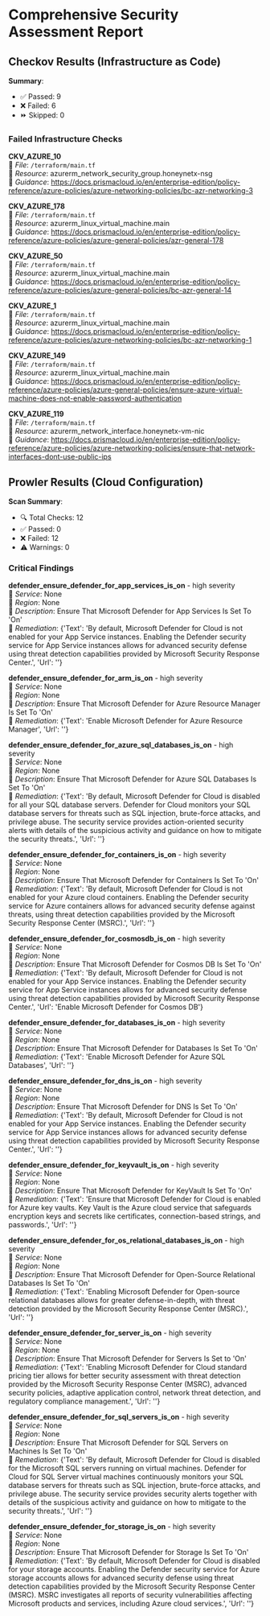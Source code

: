 # Comprehensive Security Assessment Report

## Checkov Results (Infrastructure as Code)
**Summary**:
- ✅ Passed: 9
- ❌ Failed: 6
- ⏩ Skipped: 0

### Failed Infrastructure Checks

**CKV_AZURE_10**  
🔹 *File*: `/terraform/main.tf`  
🔹 *Resource*: azurerm_network_security_group.honeynetx-nsg  
🔹 *Guidance*: https://docs.prismacloud.io/en/enterprise-edition/policy-reference/azure-policies/azure-networking-policies/bc-azr-networking-3  

**CKV_AZURE_178**  
🔹 *File*: `/terraform/main.tf`  
🔹 *Resource*: azurerm_linux_virtual_machine.main  
🔹 *Guidance*: https://docs.prismacloud.io/en/enterprise-edition/policy-reference/azure-policies/azure-general-policies/azr-general-178  

**CKV_AZURE_50**  
🔹 *File*: `/terraform/main.tf`  
🔹 *Resource*: azurerm_linux_virtual_machine.main  
🔹 *Guidance*: https://docs.prismacloud.io/en/enterprise-edition/policy-reference/azure-policies/azure-general-policies/bc-azr-general-14  

**CKV_AZURE_1**  
🔹 *File*: `/terraform/main.tf`  
🔹 *Resource*: azurerm_linux_virtual_machine.main  
🔹 *Guidance*: https://docs.prismacloud.io/en/enterprise-edition/policy-reference/azure-policies/azure-networking-policies/bc-azr-networking-1  

**CKV_AZURE_149**  
🔹 *File*: `/terraform/main.tf`  
🔹 *Resource*: azurerm_linux_virtual_machine.main  
🔹 *Guidance*: https://docs.prismacloud.io/en/enterprise-edition/policy-reference/azure-policies/azure-general-policies/ensure-azure-virtual-machine-does-not-enable-password-authentication  

**CKV_AZURE_119**  
🔹 *File*: `/terraform/main.tf`  
🔹 *Resource*: azurerm_network_interface.honeynetx-vm-nic  
🔹 *Guidance*: https://docs.prismacloud.io/en/enterprise-edition/policy-reference/azure-policies/azure-networking-policies/ensure-that-network-interfaces-dont-use-public-ips  

## Prowler Results (Cloud Configuration)
**Scan Summary**:
- 🔍 Total Checks: 12
- ✅ Passed: 0
- ❌ Failed: 12
- ⚠️ Warnings: 0

### Critical Findings

**defender_ensure_defender_for_app_services_is_on** - high severity  
🔹 *Service*: None  
🔹 *Region*: None  
🔹 *Description*: Ensure That Microsoft Defender for App Services Is Set To 'On'   
🔹 *Remediation*: {'Text': 'By default, Microsoft Defender for Cloud is not enabled for your App Service instances. Enabling the Defender security service for App Service instances allows for advanced security defense using threat detection capabilities provided by Microsoft Security Response Center.', 'Url': ''}  

**defender_ensure_defender_for_arm_is_on** - high severity  
🔹 *Service*: None  
🔹 *Region*: None  
🔹 *Description*: Ensure That Microsoft Defender for Azure Resource Manager Is Set To 'On'   
🔹 *Remediation*: {'Text': 'Enable  Microsoft Defender for Azure Resource Manager', 'Url': ''}  

**defender_ensure_defender_for_azure_sql_databases_is_on** - high severity  
🔹 *Service*: None  
🔹 *Region*: None  
🔹 *Description*: Ensure That Microsoft Defender for Azure SQL Databases Is Set To 'On'    
🔹 *Remediation*: {'Text': 'By default, Microsoft Defender for Cloud is disabled for all your SQL database servers. Defender for Cloud monitors your SQL database servers for threats such as SQL injection, brute-force attacks, and privilege abuse. The security service provides action-oriented security alerts with details of the suspicious activity and guidance on how to mitigate the security threats.', 'Url': ''}  

**defender_ensure_defender_for_containers_is_on** - high severity  
🔹 *Service*: None  
🔹 *Region*: None  
🔹 *Description*: Ensure That Microsoft Defender for Containers Is Set To 'On'   
🔹 *Remediation*: {'Text': 'By default, Microsoft Defender for Cloud is not enabled for your Azure cloud containers. Enabling the Defender security service for Azure containers allows for advanced security defense against threats, using threat detection capabilities provided by the Microsoft Security Response Center (MSRC).', 'Url': ''}  

**defender_ensure_defender_for_cosmosdb_is_on** - high severity  
🔹 *Service*: None  
🔹 *Region*: None  
🔹 *Description*: Ensure That Microsoft Defender for Cosmos DB Is Set To 'On'   
🔹 *Remediation*: {'Text': 'By default, Microsoft Defender for Cloud is not enabled for your App Service instances. Enabling the Defender security service for App Service instances allows for advanced security defense using threat detection capabilities provided by Microsoft Security Response Center.', 'Url': 'Enable Microsoft Defender for Cosmos DB'}  

**defender_ensure_defender_for_databases_is_on** - high severity  
🔹 *Service*: None  
🔹 *Region*: None  
🔹 *Description*: Ensure That Microsoft Defender for Databases Is Set To 'On'   
🔹 *Remediation*: {'Text': 'Enable Microsoft Defender for Azure SQL Databases', 'Url': ''}  

**defender_ensure_defender_for_dns_is_on** - high severity  
🔹 *Service*: None  
🔹 *Region*: None  
🔹 *Description*: Ensure That Microsoft Defender for DNS Is Set To 'On'   
🔹 *Remediation*: {'Text': 'By default, Microsoft Defender for Cloud is not enabled for your App Service instances. Enabling the Defender security service for App Service instances allows for advanced security defense using threat detection capabilities provided by Microsoft Security Response Center.', 'Url': ''}  

**defender_ensure_defender_for_keyvault_is_on** - high severity  
🔹 *Service*: None  
🔹 *Region*: None  
🔹 *Description*: Ensure That Microsoft Defender for KeyVault Is Set To 'On'   
🔹 *Remediation*: {'Text': 'Ensure that Microsoft Defender for Cloud is enabled for Azure key vaults. Key Vault is the Azure cloud service that safeguards encryption keys and secrets like certificates, connection-based strings, and passwords.', 'Url': ''}  

**defender_ensure_defender_for_os_relational_databases_is_on** - high severity  
🔹 *Service*: None  
🔹 *Region*: None  
🔹 *Description*: Ensure That Microsoft Defender for Open-Source Relational Databases Is Set To 'On'   
🔹 *Remediation*: {'Text': 'Enabling Microsoft Defender for Open-source relational databases allows for greater defense-in-depth, with threat detection provided by the Microsoft Security Response Center (MSRC).', 'Url': ''}  

**defender_ensure_defender_for_server_is_on** - high severity  
🔹 *Service*: None  
🔹 *Region*: None  
🔹 *Description*: Ensure That Microsoft Defender for Servers Is Set to 'On'  
🔹 *Remediation*: {'Text': 'Enabling Microsoft Defender for Cloud standard pricing tier allows for better security assessment with threat detection provided by the Microsoft Security Response Center (MSRC), advanced security policies, adaptive application control, network threat detection, and regulatory compliance management.', 'Url': ''}  

**defender_ensure_defender_for_sql_servers_is_on** - high severity  
🔹 *Service*: None  
🔹 *Region*: None  
🔹 *Description*: Ensure That Microsoft Defender for SQL Servers on Machines Is Set To 'On'   
🔹 *Remediation*: {'Text': 'By default, Microsoft Defender for Cloud is disabled for the Microsoft SQL servers running on virtual machines. Defender for Cloud for SQL Server virtual machines continuously monitors your SQL database servers for threats such as SQL injection, brute-force attacks, and privilege abuse. The security service provides security alerts together with details of the suspicious activity and guidance on how to mitigate to the security threats.', 'Url': ''}  

**defender_ensure_defender_for_storage_is_on** - high severity  
🔹 *Service*: None  
🔹 *Region*: None  
🔹 *Description*: Ensure That Microsoft Defender for Storage Is Set To 'On'   
🔹 *Remediation*: {'Text': 'By default, Microsoft Defender for Cloud is disabled for your storage accounts. Enabling the Defender security service for Azure storage accounts allows for advanced security defense using threat detection capabilities provided by the Microsoft Security Response Center (MSRC). MSRC investigates all reports of security vulnerabilities affecting Microsoft products and services, including Azure cloud services.', 'Url': ''}  
